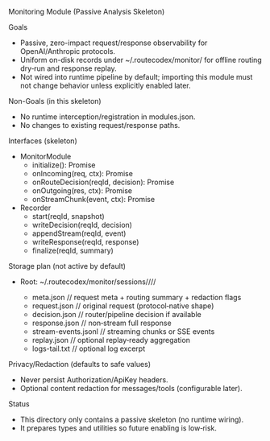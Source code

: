 Monitoring Module (Passive Analysis Skeleton)

Goals
- Passive, zero-impact request/response observability for OpenAI/Anthropic protocols.
- Uniform on-disk records under ~/.routecodex/monitor/ for offline routing dry‑run and response replay.
- Not wired into runtime pipeline by default; importing this module must not change behavior unless explicitly enabled later.

Non-Goals (in this skeleton)
- No runtime interception/registration in modules.json.
- No changes to existing request/response paths.

Interfaces (skeleton)
- MonitorModule
  - initialize(): Promise<void>
  - onIncoming(req, ctx): Promise<void>
  - onRouteDecision(reqId, decision): Promise<void>
  - onOutgoing(res, ctx): Promise<void>
  - onStreamChunk(event, ctx): Promise<void>
- Recorder
  - start(reqId, snapshot)
  - writeDecision(reqId, decision)
  - appendStream(reqId, event)
  - writeResponse(reqId, response)
  - finalize(reqId, summary)

Storage plan (not active by default)
- Root: ~/.routecodex/monitor/sessions/<YYYYMMDD>/<protocol>/<reqId>/
  - meta.json             // request meta + routing summary + redaction flags
  - request.json          // original request (protocol‑native shape)
  - decision.json         // router/pipeline decision if available
  - response.json         // non‑stream full response
  - stream-events.jsonl   // streaming chunks or SSE events
  - replay.json           // optional replay‑ready aggregation
  - logs-tail.txt         // optional log excerpt

Privacy/Redaction (defaults to safe values)
- Never persist Authorization/ApiKey headers.
- Optional content redaction for messages/tools (configurable later).

Status
- This directory only contains a passive skeleton (no runtime wiring).
- It prepares types and utilities so future enabling is low‑risk.

